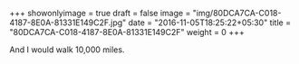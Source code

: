 +++
showonlyimage = true
draft = false
image = "img/80DCA7CA-C018-4187-8E0A-81331E149C2F.jpg"
date = "2016-11-05T18:25:22+05:30"
title = "80DCA7CA-C018-4187-8E0A-81331E149C2F"
weight = 0
+++

And I would walk 10,000 miles.

